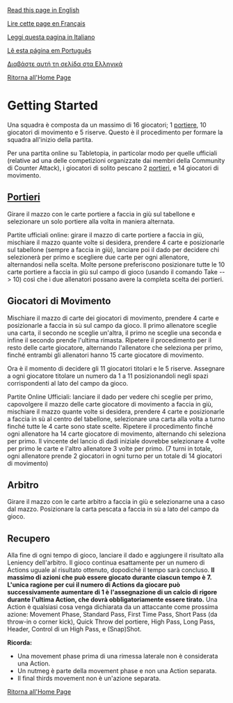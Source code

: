 [Read this page in English](https://counterattackgame.github.io/wiki/getting_started)

[Lire cette page en Français](https://counterattackgame.github.io/wiki/fr/getting_started)

[Leggi questa pagina in Italiano](https://counterattackgame.github.io/wiki/it/getting_started)

[Lê esta página em Português](https://counterattackgame.github.io/wiki/pt/getting_started)

[Διαβάστε αυτή τη σελίδα στα Ελληνικά](https://counterattackgame.github.io/wiki/gr/getting_started)

[Ritorna all'Home Page](https://counterattackgame.github.io/wiki/it/index)
# Getting Started

Una squadra è composta da un massimo di 16 giocatori; 1 [portiere](https://counterattackgame.github.io/wiki/it/goalkeeper), 10 giocatori di movimento e 5 riserve. Questo è il procedimento per formare la squadra all'inizio della partita.

Per una partita online su Tabletopia, in particolar modo per quelle ufficiali (relative ad una delle competizioni organizzate dai membri della Community di Counter Attack), i giocatori di solito pescano 2 [portieri](https://counterattackgame.github.io/wiki/it/goalkeeper), e 14 giocatori di movimento.

## [Portieri](https://counterattackgame.github.io/wiki/it/goalkeeper)

Girare il mazzo con le carte portiere a faccia in giù sul tabellone e selezionare un solo portiere alla volta in maniera alternata.

Partite ufficiali online: girare il mazzo di carte portiere a faccia in giù, mischiare il mazzo quante volte si desidera, prendere 4 carte e posizionarle sul tabellone (sempre a faccia in giù), lanciare poi il dado per decidere chi selezionerà per primo e scegliere due carte per ogni allenatore, alternandosi nella scelta. Molte persone preferiscono posizionare tutte le 10 carte portiere a faccia in giù sul campo di gioco (usando il comando Take --> 10) così che i due allenatori possano avere la completa scelta dei portieri.

## Giocatori di Movimento

Mischiare il mazzo di carte dei giocatori di movimento, prendere 4 carte e posizionarle a faccia in sù sul campo da gioco. Il primo allenatore sceglie una carta, il secondo ne sceglie un'altra, il primo ne sceglie una seconda e infine il secondo prende l'ultima rimasta. Ripetere il procedimento per il resto delle carte giocatore, alternando l'allenatore che seleziona per primo, finché entrambi gli allenatori hanno 15 carte giocatore di movimento.

Ora è il momento di decidere gli 11 giocatori titolari e le 5 riserve. Assegnare a ogni giocatore titolare un numero da 1 a 11 posizionandoli negli spazi corrispondenti al lato del campo da gioco.

Partite Online Ufficiali: lanciare il dado per vedere chi sceglie per primo, capovolgere il mazzo delle carte giocatore di movimento a faccia in giù, mischiare il mazzo quante volte si desidera, prendere 4 carte e posizionarle a faccia in sù al centro del tabellone, selezionare una carta alla volta a turno finché tutte le 4 carte sono state scelte. Ripetere il procedimento finché ogni allenatore ha 14 carte giocatore di movimento, alternando chi seleziona per primo. Il vincente del lancio di dadi iniziale dovrebbe selezionare 4 volte per primo le carte e l'altro allenatore 3 volte per primo. (7 turni in totale, ogni allenatore prende 2 giocatori in ogni turno per un totale di 14 giocatori di movimento)

## Arbitro

Girare il mazzo con le carte arbitro a faccia in giù e selezionarne una a caso dal mazzo. Posizionare la carta pescata a faccia in sù a lato del campo da gioco.

## Recupero

Alla fine di ogni tempo di gioco, lanciare il dado e aggiungere il risultato alla Leniency dell'arbitro. Il gioco continua esattamente per un numero di Actions uguale al risultato ottenuto, dopodiché il tempo sarà concluso. **Il massimo di azioni che può essere giocato durante ciascun tempo è 7. L'unica ragione per cui il numero di Actions da giocare può successivamente aumentare di 1 è l'assegnazione di un calcio di rigore durante l'ultima Action, che dovrà obbligatoriamente essere tirato.** Una Action è qualsiasi cosa venga dichiarata da un attaccante come prossima azione: Movement Phase, Standard Pass, First Time Pass, Short Pass (da throw-in o corner kick), Quick Throw del portiere, High Pass, Long Pass, Header, Control di un High Pass, e (Snap)Shot.

**Ricorda:**

- Una movement phase prima di una rimessa laterale non è considerata una Action.
- Un nutmeg è parte della movement phase e non una Action separata.
- Il final thirds movement non è un'azione separata.

[Ritorna all'Home Page](https://counterattackgame.github.io/wiki/it/index)
